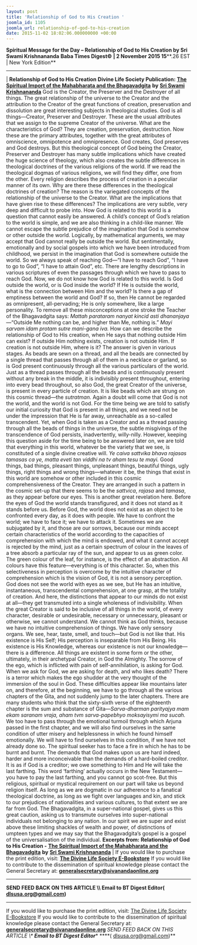 ```yaml
---
layout: post
title: 'Relationship of God to His Creation '
joomla_id: 1105
joomla_url: relationship-of-god-to-his-creation
date: 2015-11-02 18:02:06.000000000 +00:00
---
```

**Spiritual Message for the Day – Relationship of God to His Creation by Sri Swami Krishnananda**
 **Baba Times Digest© | 2 November 2015 15****.26 EST | New York Edition**
* * *
| 
**Relationship of God to His Creation**
**Divine Life Society Publication:** [**The Spiritual Import of the Mahabharata and the Bhagavadgita**](http://www.swami-krishnananda.org/maha/maha_08.html) **by** [**Sri Swami Krishnananda**](http://www.dlshq.org/saints/krishnananda.htm)
God is the Creator, the Preserver and the Destroyer of all things. The great relationship of the universe to the Creator and the attribution to the Creator of the great functions of creation, preservation and dissolution are great interesting subjects in theological studies. God is all things—Creator, Preserver and Destroyer. These are the usual attributes that we assign to the supreme Creator of the universe. What are the characteristics of God? They are creation, preservation, destruction. Now these are the primary attributes, together with the great attributes of omniscience, omnipotence and omnipresence. God creates, God preserves and God destroys. But this theological concept of God being the Creator, Preserver and Destroyer has many subtle implications which have created the huge science of theology, which also creates the subtle differences in theological doctrines of the various religions of the world. If we read the theological dogmas of various religions, we will find they differ, one from the other. Every religion describes the process of creation in a peculiar manner of its own.
Why are there these differences in the theological doctrines of creation? The reason is the variegated concepts of the relationship of the universe to the Creator. What are the implications that have given rise to these differences? The implications are very subtle, very deep and difficult to probe into. How God is related to this world is a question that cannot easily be answered. A child’s concept of God’s relation to the world is simple, and we are also thinking in a child-like manner. We cannot escape the subtle prejudice of the imagination that God is somehow or other outside the world.
Logically, by mathematical arguments, we may accept that God cannot really be outside the world. But sentimentally, emotionally and by social gospels into which we have been introduced from childhood, we persist in the imagination that God is somewhere outside the world. So we always speak of reaching God—“I have to reach God”, “I have to go to God”, “I have to attain God”, etc. There are lengthy descriptions in various scriptures of even the passages through which we have to pass to reach God.
Now, we do not know how God is related to this world. Is God outside the world, or is God inside the world? If He is outside the world, what is the connection between Him and the world? Is there a gap of emptiness between the world and God? If so, then He cannot be regarded as omnipresent, all-pervading; He is only somewhere, like a large personality.
To remove all these misconceptions at one stroke the Teacher of the Bhagavadgita says: _Mattah parataram nanyat kincid asti dhananjaya_—“Outside Me nothing can be, and higher than Me, nothing is.” _Mayi sarvam idam protam sutre mani-gana iva._ How can we describe the relationship of God to His creation, when He says that nothing outside Him can exist? If outside Him nothing exists, creation is not outside Him. If creation is not outside Him, where is it? The answer is given in various stages. As beads are sewn on a thread, and all the beads are connected by a single thread that passes through all of them in a necklace or garland, so is God present continuously through all the various particulars of the world. Just as a thread passes through all the beads and is continuously present without any break in the middle, it is indivisibly present throughout, entering into every bead throughout, so also God, the great Creator of the universe, is present in every particle of creation. It is like beads which are strung on this cosmic thread—the _sutratman._
Again a doubt will come that God is not the world, and the world is not God. For the time being we are told to satisfy our initial curiosity that God is present in all things, and we need not be under the impression that He is far away, unreachable as a so-called transcendent. Yet, when God is taken as a Creator and as a thread passing through all the beads of things in the universe, the subtle misgivings of the transcendence of God persists, inadvertently, willy-nilly.
However, keeping this question aside for the time being to be answered later on, we are told that everything in this world, whatever be the variety that we see, is constituted of a single divine creative will. _Ye caiva sattvika bhava rajasas tamasas ca ye, matta eveti tan viddhi na tv aham tesu te mayi._ Good things, bad things, pleasant things, unpleasant things, beautiful things, ugly things, right things and wrong things—whatever it be, the things that exist in this world are somehow or other included in this cosmic comprehensiveness of the Creator. They are arranged in such a pattern in the cosmic set-up that there seems to be the _sattvica_, _rajasa_ and _tamasa_, as they appear before our eyes. This is another great revelation here. Before the eyes of God the world stands transfigured, and it does not stand as it stands before us. Before God, the world does not exist as an object to be confronted every day, as it does with people. We have to confront the world; we have to face it; we have to attack it. Sometimes we are subjugated by it, and those are our sorrows, because our minds accept certain characteristics of the world according to the capacities of comprehension with which the mind is endowed, and what it cannot accept is rejected by the mind, just as a certain spectrum of colour in the leaves of a tree absorb a particular ray of the sun, and appear to us as green color. The green colour of the leaf, for instance, is the effect of an abstraction. All colours have this feature—everything is of this character.
So, when this selectiveness in perception is overcome by the intuitive character of comprehension which is the vision of God, it is not a sensory perception. God does not see the world with eyes as we see, but He has an intuitive, instantaneous, transcendental comprehension, at one grasp, at the totality of creation. And here, the distinctions that appear to our minds do not exist at all—they get transmuted into a single wholeness of indivisibility. When the great Creator is said to be inclusive of all things in the world, of every character, desirable or undesirable, necessary or unnecessary, pleasant or otherwise, we cannot understand. We cannot think as God thinks, because we have no intuitive comprehension of things. We have only sensory organs. We see, hear, taste, smell, and touch—but God is not like that. His existence is His Self; His perception is inseparable from His Being. His existence is His Knowledge, whereas our existence is not our knowledge—there is a difference. All things are existent in some form or the other, ultimately, in their archetypal Creator, in God the Almighty.
The sorrow of the ego, which is inflicted with pain of self-annihilation, is asking for God. When we ask for God, we are asking for death, and who likes death? There is a terror which makes the ego shudder at the very thought of the immersion of the soul in God. These difficulties appear like mountains later on, and therefore, at the beginning, we have to go through all the various chapters of the Gita, and not suddenly jump to the later chapters.
There are many students who think that the sixty-sixth verse of the eighteenth chapter is the sum and substance of Gita—_Sarva-dharman parityajya mam ekam saranam vraja, aham tvm sarva-papebhyo moksayisymi ma sucah._ We too have to pass through the emotional turmoil through which Arjuna passed in the first chapter, and we will also find ourselves in the same condition of utter misery and helplessness in which he found himself emotionally. We will have to find ourselves in this condition, if we have not already done so. The spiritual seeker has to face a fire in which he has to be burnt and burnt. The demands that God makes upon us are hard indeed, harder and more inconceivable than the demands of a hard-boiled creditor. It is as if God is a creditor; we owe something to Him and He will take the last farthing. This word ‘farthing’ actually occurs in the New Testament—you have to pay the last farthing, and you cannot go scot-free.
But this religious, spiritual or mystical requirement on our part will take us beyond religion itself. As long as we are dogmatic in our adherence to a fanatical theological doctrine, as long as we fight over languages and kin, and stick to our prejudices of nationalities and various cultures, to that extent we are far from God. The Bhagavadgita, in a super-national gospel, gives us this great caution, asking us to transmute ourselves into super-national individuals not belonging to any nation. In our spirit we are super and exist above these limiting shackles of wealth and power, of distinctions of umpteen types and we may say that the Bhagavadgita’s gospel is a gospel of the universalisation of the individual.
**Excerpts from:**  **Relationship of God to His Creation -** [**The Spiritual Import of the Mahabharata and the Bhagavadgita**](http://www.swami-krishnananda.org/maha/maha_08.html) **by** [**Sri Swami Krishnananda**](http://www.dlshq.org/saints/krishnananda.htm)
 |
If you would like to purchase the print edition, visit: **[The Divine Life Society E-Bookstore](http://www.dlshq.org/download/download.htm)**
If you would like to contribute to the dissemination of spiritual knowledge please contact the General Secretary at: [](mailto:%20%3Cscript%20type=%27text/javascript%27%3E%20%3C%21--%20var%20prefix%20=%20%27ma%27%20+%20%27il%27%20+%20%27to%27;%20var%20path%20=%20%27hr%27%20+%20%27ef%27%20+%20%27=%27;%20var%20addy57016%20=%20%27generalsecretary%27%20+%20%27@%27;%20addy57016%20=%20addy57016%20+%20%27sivanandaonline%27%20+%20%27.%27%20+%20%27org%27;%20document.write%28%27%3Ca%20%27%20+%20path%20+%20%27%5C%27%27%20+%20prefix%20+%20%27:%27%20+%20addy57016%20+%20%27%5C%27%3E%27%29;%20document.write%28addy57016%29;%20document.write%28%27%3C%5C/a%3E%27%29;%20//--%3E%5Cn%20%3C/script%3E%3Cscript%20type=%27text/javascript%27%3E%20%3C%21--%20document.write%28%27%3Cspan%20style=%5C%27display:%20none;%5C%27%3E%27%29;%20//--%3E%20%3C/script%3EThis%20email%20address%20is%20being%20protected%20from%20spambots.%20You%20need%20JavaScript%20enabled%20to%20view%20it.%20%3Cscript%20type=%27text/javascript%27%3E%20%3C%21--%20document.write%28%27%3C/%27%29;%20document.write%28%27span%3E%27%29;%20//--%3E%20%3C/script%3E?subject=Contribution%20to%20Dissemination%20of%20Spiritual%20Knowledge) **generalsecretary@sivanandaonline.org**
****
**SEND FEED BACK ON THIS ARTICLE \\\ Email to BT Digest Editor[](mailto:%20%3Cscript%20type=%27text/javascript%27%3E%20%3C%21--%20var%20prefix%20=%20%27ma%27%20+%20%27il%27%20+%20%27to%27;%20var%20path%20=%20%27hr%27%20+%20%27ef%27%20+%20%27=%27;%20var%20addy72654%20=%20%27dlsusa.org%27%20+%20%27@%27;%20addy72654%20=%20addy72654%20+%20%27gmail%27%20+%20%27.%27%20+%20%27com%27;%20document.write%28%27%3Ca%20%27%20+%20path%20+%20%27%5C%27%27%20+%20prefix%20+%20%27:%27%20+%20addy72654%20+%20%27%5C%27%3E%27%29;%20document.write%28addy72654%29;%20document.write%28%27%3C%5C/a%3E%27%29;%20//--%3E%5Cn%20%3C/script%3E%3Cscript%20type=%27text/javascript%27%3E%20%3C%21--%20document.write%28%27%3Cspan%20style=%5C%27display:%20none;%5C%27%3E%27%29;%20//--%3E%20%3C/script%3EThis%20email%20address%20is%20being%20protected%20from%20spambots.%20You%20need%20JavaScript%20enabled%20to%20view%20it.%20%3Cscript%20type=%27text/javascript%27%3E%20%3C%21--%20document.write%28%27%3C/%27%29;%20document.write%28%27span%3E%27%29;%20//--%3E%20%3C/script%3E?subject=DLS%20Posts)( [dlsusa.org@gmail.com](mailto:dlsusa.org@gmail.com))**
* * *
  
If you would like to purchase the print edition, visit: [The Divine Life Society E-Bookstore](http://www.dlshq.org/download/download.htm)
If you would like to contribute to the dissemination of spiritual knowledge please contact the General Secretary at: **[generalsecretary@sivanandaonline.org](mailto:generalsecretary@sivanandaonline.org)**
**SEND FEED BACK ON THIS ARTICLE \\\**  **Email to BT Digest Editor**** [](mailto:%20%3Cscript%20type=%27text/javascript%27%3E%20%3C%21--%20var%20prefix%20=%20%27ma%27%20+%20%27il%27%20+%20%27to%27;%20var%20path%20=%20%27hr%27%20+%20%27ef%27%20+%20%27=%27;%20var%20addy72654%20=%20%27dlsusa.org%27%20+%20%27@%27;%20addy72654%20=%20addy72654%20+%20%27gmail%27%20+%20%27.%27%20+%20%27com%27;%20document.write%28%27%3Ca%20%27%20+%20path%20+%20%27%5C%27%27%20+%20prefix%20+%20%27:%27%20+%20addy72654%20+%20%27%5C%27%3E%27%29;%20document.write%28addy72654%29;%20document.write%28%27%3C%5C/a%3E%27%29;%20//--%3E%5Cn%20%3C/script%3E%3Cscript%20type=%27text/javascript%27%3E%20%3C%21--%20document.write%28%27%3Cspan%20style=%5C%27display:%20none;%5C%27%3E%27%29;%20//--%3E%20%3C/script%3EThis%20email%20address%20is%20being%20protected%20from%20spambots.%20You%20need%20JavaScript%20enabled%20to%20view%20it.%20%3Cscript%20type=%27text/javascript%27%3E%20%3C%21--%20document.write%28%27%3C/%27%29;%20document.write%28%27span%3E%27%29;%20//--%3E%20%3C/script%3E?subject=DLS%20Posts)****( [dlsusa.org@gmail.com](mailto:dlsusa.org@gmail.com))**  
